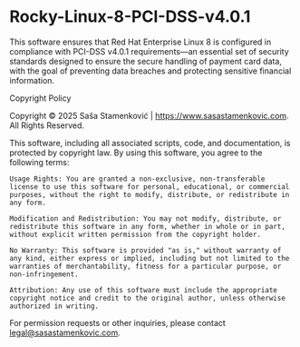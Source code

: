 # Rocky-Linux-8-PCI-DSS-v4.0.1
This software ensures that Red Hat Enterprise Linux 8 is configured in compliance with PCI-DSS v4.0.1 requirements—an essential set of security standards designed to ensure the secure handling of payment card data, with the goal of preventing data breaches and protecting sensitive financial information.

Copyright Policy

Copyright © 2025 Saša Stamenković | https://www.sasastamenkovic.com. All Rights Reserved.

This software, including all associated scripts, code, and documentation, is protected by copyright law. By using this software, you agree to the following terms:

    Usage Rights: You are granted a non-exclusive, non-transferable license to use this software for personal, educational, or commercial purposes, without the right to modify, distribute, or redistribute in any form.

    Modification and Redistribution: You may not modify, distribute, or redistribute this software in any form, whether in whole or in part, without explicit written permission from the copyright holder.

    No Warranty: This software is provided "as is," without warranty of any kind, either express or implied, including but not limited to the warranties of merchantability, fitness for a particular purpose, or non-infringement.

    Attribution: Any use of this software must include the appropriate copyright notice and credit to the original author, unless otherwise authorized in writing.

For permission requests or other inquiries, please contact legal@sasastamenkovic.com.
